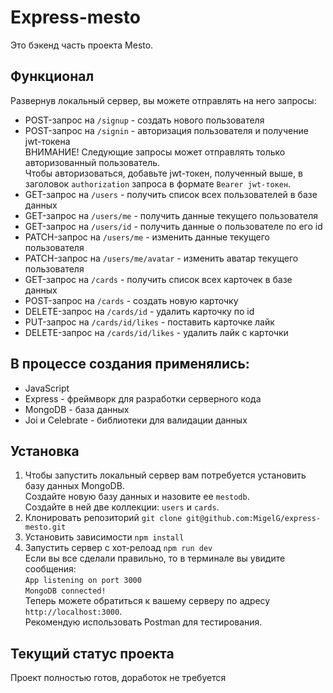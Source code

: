 # Express-mesto
Это бэкенд часть проекта Mesto.
## Функционал
Развернув локальный сервер, вы можете отправлять на него запросы:
* POST-запрос на `/signup` - создать нового пользователя
* POST-запрос на `/signin` - авторизация пользователя и получение jwt-токена  
ВНИМАНИЕ! Следующие запросы может отправлять только авторизованный пользователь.  
Чтобы авторизоваться, добавьте jwt-токен, полученный выше, в заголовок `authorization` запроса в формате `Bearer jwt-токен`.
* GET-запрос на `/users` - получить список всех пользователей в базе данных
* GET-запрос на `/users/me` - получить данные текущего пользователя
* GET-запрос на `/users/id` - получить данные о пользователе по его id
* PATCH-запрос на `/users/me` - изменить данные текущего пользователя
* PATCH-запрос на `/users/me/avatar` - изменить аватар текущего пользователя
* GET-запрос на `/cards` - получить список всех карточек в базе данных
* POST-запрос на `/cards` - создать новую карточку
* DELETE-запрос на `/cards/id` - удалить карточку по id
* PUT-запрос на `/cards/id/likes` - поставить карточке лайк
* DELETE-запрос на `/cards/id/likes` - удалить лайк с карточки  
## В процессе создания применялись:
* JavaScript
* Express - фреймворк для разработки серверного кода
* MongoDB - база данных
* Joi и Celebrate - библиотеки для валидации данных
## Установка
1. Чтобы запустить локальный сервер вам потребуется установить базу данных MongoDB.  
Создайте новую базу данных и назовите ее `mestodb`.  
Создайте в ней две коллекции: `users` и `cards`.
2. Клонировать репозиторий `git clone git@github.com:MigelG/express-mesto.git`
3. Установить зависимости `npm install`
4. Запустить сервер с хот-релоад `npm run dev`  
Если вы все сделали правильно, то в терминале вы увидите сообщения:  
`App listening on port 3000`  
`MongoDB connected!`  
Теперь можете обратиться к вашему серверу по адресу `http://localhost:3000`.  
Рекомендую использовать Postman для тестирования.
## Текущий статус проекта
Проект полностью готов, доработок не требуется
